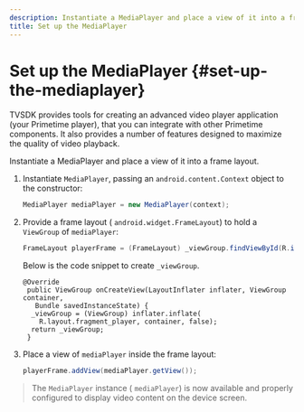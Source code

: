 ```yaml
---
description: Instantiate a MediaPlayer and place a view of it into a frame layout.
title: Set up the MediaPlayer
---
```


# Set up the MediaPlayer {#set-up-the-mediaplayer}

TVSDK provides tools for creating an advanced video player application (your Primetime player), that you can integrate with other Primetime components. It also provides a number of features designed to maximize the quality of video playback.

Instantiate a MediaPlayer and place a view of it into a frame layout.

1. Instantiate `MediaPlayer`, passing an `android.content.Context` object to the constructor:

   ```java
   MediaPlayer mediaPlayer = new MediaPlayer(context);
   ```

1. Provide a frame layout ( `android.widget.FrameLayout`) to hold a `ViewGroup` of `mediaPlayer`:

   ```java
   FrameLayout playerFrame = (FrameLayout) _viewGroup.findViewById(R.id.playerFrame);
   ```

   Below is the code snippet to create `_viewGroup`.

   ```
   @Override 
    public ViewGroup onCreateView(LayoutInflater inflater, ViewGroup container, 
      Bundle savedInstanceState) { 
     _viewGroup = (ViewGroup) inflater.inflate( 
       R.layout.fragment_player, container, false); 
     return _viewGroup; 
    }
   ```

1. Place a view of `mediaPlayer` inside the frame layout:

   ```java
   playerFrame.addView(mediaPlayer.getView());
   ```

>The `MediaPlayer` instance ( `mediaPlayer`) is now available and properly configured to display video content on the device screen.